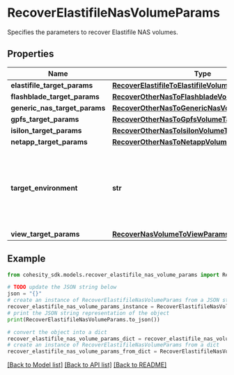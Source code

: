 # RecoverElastifileNasVolumeParams

Specifies the parameters to recover Elastifile NAS volumes.

## Properties

Name | Type | Description | Notes
------------ | ------------- | ------------- | -------------
**elastifile_target_params** | [**RecoverElastifileToElastifileVolumeTargetParams**](RecoverElastifileToElastifileVolumeTargetParams.md) |  | [optional] 
**flashblade_target_params** | [**RecoverOtherNasToFlashbladeVolumeTargetParams**](RecoverOtherNasToFlashbladeVolumeTargetParams.md) |  | [optional] 
**generic_nas_target_params** | [**RecoverOtherNasToGenericNasVolumeTargetParams**](RecoverOtherNasToGenericNasVolumeTargetParams.md) |  | [optional] 
**gpfs_target_params** | [**RecoverOtherNasToGpfsVolumeTargetParams**](RecoverOtherNasToGpfsVolumeTargetParams.md) |  | [optional] 
**isilon_target_params** | [**RecoverOtherNasToIsilonVolumeTargetParams**](RecoverOtherNasToIsilonVolumeTargetParams.md) |  | [optional] 
**netapp_target_params** | [**RecoverOtherNasToNetappVolumeTargetParams**](RecoverOtherNasToNetappVolumeTargetParams.md) |  | [optional] 
**target_environment** | **str** | Specifies the environment of the recovery target. The corresponding params below must be filled out. | 
**view_target_params** | [**RecoverNasVolumeToViewParams**](RecoverNasVolumeToViewParams.md) |  | [optional] 

## Example

```python
from cohesity_sdk.models.recover_elastifile_nas_volume_params import RecoverElastifileNasVolumeParams

# TODO update the JSON string below
json = "{}"
# create an instance of RecoverElastifileNasVolumeParams from a JSON string
recover_elastifile_nas_volume_params_instance = RecoverElastifileNasVolumeParams.from_json(json)
# print the JSON string representation of the object
print(RecoverElastifileNasVolumeParams.to_json())

# convert the object into a dict
recover_elastifile_nas_volume_params_dict = recover_elastifile_nas_volume_params_instance.to_dict()
# create an instance of RecoverElastifileNasVolumeParams from a dict
recover_elastifile_nas_volume_params_from_dict = RecoverElastifileNasVolumeParams.from_dict(recover_elastifile_nas_volume_params_dict)
```
[[Back to Model list]](../README.md#documentation-for-models) [[Back to API list]](../README.md#documentation-for-api-endpoints) [[Back to README]](../README.md)


